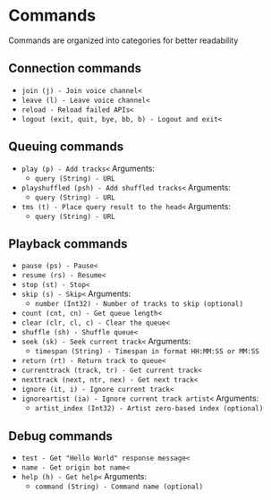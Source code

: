 # Commands

Commands are organized into categories for better readability

## Connection commands

- ```join (j) - Join voice channel<```
- ```leave (l) - Leave voice channel<```
- ```reload - Reload failed APIs<```
- ```logout (exit, quit, bye, bb, b) - Logout and exit<```

## Queuing commands

- ```play (p) - Add tracks<```
    Arguments:
    - ```query (String) - URL```
- ```playshuffled (psh) - Add shuffled tracks<```
    Arguments:
    - ```query (String) - URL```
- ```tms (t) - Place query result to the head<```
    Arguments:
    - ```query (String) - URL```

## Playback commands

- ```pause (ps) - Pause<```
- ```resume (rs) - Resume<```
- ```stop (st) - Stop<```
- ```skip (s) - Skip<```
    Arguments:
    - ```number (Int32) - Number of tracks to skip (optional)```
- ```count (cnt, cn) - Get queue length<```
- ```clear (clr, cl, c) - Clear the queue<```
- ```shuffle (sh) - Shuffle queue<```
- ```seek (sk) - Seek current track<```
    Arguments:
    - ```timespan (String) - Timespan in format HH:MM:SS or MM:SS```
- ```return (rt) - Return track to queue<```
- ```currenttrack (track, tr) - Get current track<```
- ```nexttrack (next, ntr, nex) - Get next track<```
- ```ignore (it, i) - Ignore current track<```
- ```ignoreartist (ia) - Ignore current track artist<```
    Arguments:
    - ```artist_index (Int32) - Artist zero-based index (optional)```

## Debug commands

- ```test - Get "Hello World" response message<```
- ```name - Get origin bot name<```
- ```help (h) - Get help<```
    Arguments:
    - ```command (String) - Command name (optional)```
